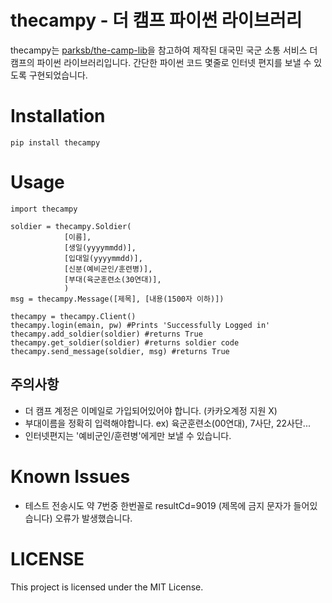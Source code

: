 # thecampy - 더 캠프 파이썬 라이브러리

thecampy는 [parksb/the-camp-lib](https://github.com/parksb/the-camp-lib)을 참고하여 제작된 대국민 국군 소통 서비스 더 캠프의 파이썬 라이브러리입니다. 간단한 파이썬 코드 몇줄로 인터넷 편지를 보낼 수 있도록 구현되었습니다.


# Installation

    pip install thecampy

# Usage

    import thecampy
    
    soldier = thecampy.Soldier(
			    [이름],
				[생일(yyyymmdd)],
				[입대일(yyyymmdd)],
				[신분(예비군인/훈련병)],
				[부대(육군훈련소(30연대)],
				)
	msg = thecampy.Message([제목], [내용(1500자 이하)])
	
	thecampy = thecampy.Client()
	thecampy.login(emain, pw) #Prints 'Successfully Logged in'
	thecampy.add_soldier(soldier) #returns True
	thecampy.get_soldier(soldier) #returns soldier code
	thecampy.send_message(soldier, msg) #returns True


## 주의사항

 - 더 캠프 계정은 이메일로 가입되어있어야 합니다. (카카오계정 지원 X)
 - 부대이름을 정확히 입력해야합니다. ex) 육군훈련소(00연대), 7사단, 22사단...
 - 인터넷편지는 '예비군인/훈련병'에게만 보낼 수 있습니다.

# Known Issues
 - 테스트 전송시도 약 7번중 한번꼴로 resultCd=9019 (제목에 금지 문자가 들어있습니다) 오류가 발생했습니다.

# LICENSE
This project is licensed under the MIT License.
